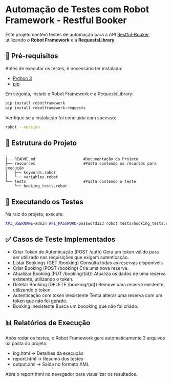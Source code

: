 # Automação de Testes com Robot Framework - Restful Booker

Este projeto contém testes de automação para a API [Restful-Booker](https://restful-booker.herokuapp.com/apidoc/index.html), utilizando o **Robot Framework** e a **RequestsLibrary**.

## 🔧 Pré-requisitos

Antes de executar os testes, é necessário ter instalado:

- [Python 3](https://www.python.org/downloads/)
- [pip](https://pip.pypa.io/en/stable/)

Em seguida, instale o Robot Framework e a RequestsLibrary:

```bash
pip install robotframework
pip install robotframework-requests
```
Verifique se a instalação foi concluída com sucesso:
```bash
robot --version
```
## 📂 Estrutura do Projeto

```
.
├── README.md                     #Documentação do Projeto
├── resources                     #Pasta contendo os recursos para execução
│   ├── keywords.robot
│   └── variables.robot
└── tests                         #Pasta contendo o teste
    └── booking_tests.robot         
```

## 🚀 Executando os Testes
Na raiz do projeto, execute:

```bash
API_USERNAME=admin API_PASSWORD=password123 robot tests/booking_tests.robot
```

## ✅ Casos de Teste Implementados
- Criar Token de Autenticação (POST /auth)
Gera um token válido para ser utilizado nas requisições que exigem autenticação.
- Listar Bookings (GET /booking)
Consulta todas as reservas disponíveis.
- Criar Booking (POST /booking)
Cria uma nova reserva.
- Atualizar Booking (PUT /booking/{id})
Atualiza os dados de uma reserva existente, utilizando o token.
- Deletar Booking (DELETE /booking/{id})
Remove uma reserva existente, utilizando o token.
- Autenticação com token inexistente
Tenta alterar uma reserva com um token que não foi gerado.
- Booking inexistente
Busca um boooking que não foi criado.

## 📊 Relatórios de Execução
Após rodar os testes, o Robot Framework gera automaticamente 3 arquivos na pasta do projeto:

- log.html → Detalhes da execução
- report.html → Resumo dos testes
- output.xml → Saída no formato XML

Abra o report.html no navegador para visualizar os resultados.
